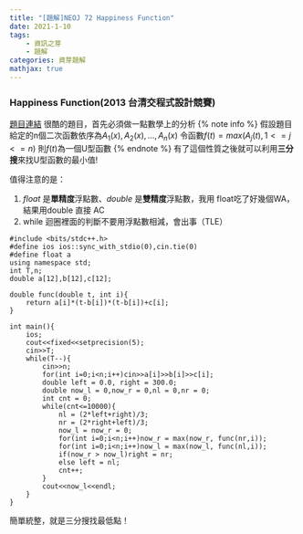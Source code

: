```yaml
---
title: "[題解]NEOJ 72 Happiness Function"
date: 2021-1-10
tags: 
    - 資訊之芽
    - 題解
categories: 資芽題解
mathjax: true
---
```


### Happiness Function(2013 台清交程式設計競賽)
<!--more-->
[題目連結](https://neoj.sprout.tw/problem/72/)
很酷的題目，首先必須做一點數學上的分析
{% note info %}
假設題目給定的n個二次函數依序為$A_1(x),A_2(x),...,A_n(x)$
令函數$f(t)=max(A_j(t), 1<=j<=n)$
則$f(t)$為一個U型函數
{% endnote %}
有了這個性質之後就可以利用**三分搜**來找U型函數的最小值!

值得注意的是：

1. *float* 是**單精度**浮點數、*double* 是**雙精度**浮點數，我用 float吃了好幾個WA，結果用double 直接 AC
2. while 迴圈裡面的判斷不要用浮點數相減，會出事（TLE）

```cpp=
#include <bits/stdc++.h>
#define ios ios::sync_with_stdio(0),cin.tie(0)
#define float a
using namespace std;
int T,n;
double a[12],b[12],c[12];

double func(double t, int i){
    return a[i]*(t-b[i])*(t-b[i])+c[i];
}

int main(){
    ios;
    cout<<fixed<<setprecision(5);
    cin>>T;
    while(T--){
        cin>>n;
        for(int i=0;i<n;i++)cin>>a[i]>>b[i]>>c[i];
        double left = 0.0, right = 300.0;
        double now_l = 0,now_r = 0,nl = 0,nr = 0;
        int cnt = 0;
        while(cnt<=10000){
            nl = (2*left+right)/3;
            nr = (2*right+left)/3;
            now_l = now_r = 0;
            for(int i=0;i<n;i++)now_r = max(now_r, func(nr,i));
            for(int i=0;i<n;i++)now_l = max(now_l, func(nl,i));
            if(now_r > now_l)right = nr;
            else left = nl;
            cnt++;
        }
        cout<<now_l<<endl;
    }
}
```

簡單統整，就是三分搜找最低點！
